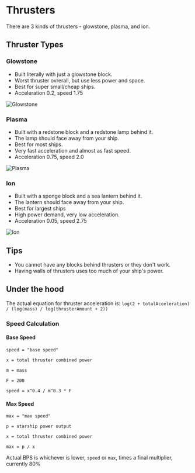 
# Thrusters
There are 3 kinds of thrusters - glowstone, plasma, and ion.

## Thruster Types
### Glowstone
- Built literally with just a glowstone block.
- Worst thruster ovrerall, but use less power and space.
- Best for super small/cheap ships.
- Acceleration 0.2, speed 1.75

![Glowstone]

### Plasma
- Built with a redstone block and a redstone lamp behind it.
- The lamp should face away from your ship.
- Best for most ships.
- Very fast acceleration and almost as fast speed. 
- Acceleration 0.75, speed 2.0

![Plasma]

### Ion 
- Built with a sponge block and a sea lantern behind it.
- The lantern should face away from your ship.
- Best for largest ships
- High power demand, very low acceleration.
- Acceleration 0.05, speed 2.75

![Ion]

## Tips
- You cannot have any blocks behind thrusters or they don't work.
- Having walls of thrusters uses too much of your ship's power.

## Under the hood
The actual equation for thruster acceleration is:
`log(2 + totalAcceleration) / (log(mass) / log(thrusterAmount + 2))`

### Speed Calculation
#### Base Speed
`speed = "base speed"`

`x = total thruster combined power`

`m = mass`

`F = 200`

`speed = x^0.4 / m^0.3 * F`

#### Max Speed
`max = "max speed"`

`p = starship power output`

`x = total thruster combined power`

`max = p / x`

Actual BPS is whichever is lower, `speed` or `max`, times a final multiplier, currently 80%

[Glowstone]: https://i.imgur.com/QtsjFnN.png
[Plasma]: https://i.imgur.com/da4g1Pr.png
[Ion]: https://i.imgur.com/zSYwLRE.png
